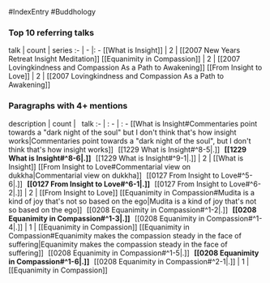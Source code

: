 #IndexEntry #Buddhology

### Top 10 referring talks
talk | count | series
:- | - |: -
[[What is Insight]] | 2 | [[2007 New Years Retreat Insight Meditation]]
[[Equanimity in Compassion]] | 2 | [[2007 Lovingkindness and Compassion As a Path to Awakening]]
[[From Insight to Love]] | 2 | [[2007 Lovingkindness and Compassion As a Path to Awakening]]

### Paragraphs with 4+ mentions
description | count | &nbsp;&nbsp;talk
:- | : - | : -
[[What is Insight#Commentaries point towards a "dark night of the soul" but I don't think that's how insight works\|Commentaries point towards a "dark night of the soul", but I don't think that's how insight works]] &nbsp;&nbsp;[[1229 What is Insight#^8-5\|.]] &nbsp; **[[1229 What is Insight#^8-6\|.]]** &nbsp; [[1229 What is Insight#^9-1\|.]] | 2 | [[What is Insight]]
[[From Insight to Love#Commentarial view on dukkha\|Commentarial view on dukkha]] &nbsp;&nbsp;[[0127 From Insight to Love#^5-6\|.]] &nbsp; **[[0127 From Insight to Love#^6-1\|.]]** &nbsp; [[0127 From Insight to Love#^6-2\|.]] | 2 | [[From Insight to Love]]
[[Equanimity in Compassion#Mudita is a kind of joy that's not so based on the ego\|Mudita is a kind of joy that's not so based on the ego]] &nbsp;&nbsp;[[0208 Equanimity in Compassion#^1-2\|.]] &nbsp; **[[0208 Equanimity in Compassion#^1-3\|.]]** &nbsp; [[0208 Equanimity in Compassion#^1-4\|.]] | 1 | [[Equanimity in Compassion]]
[[Equanimity in Compassion#Equanimity makes the compassion steady in the face of suffering\|Equanimity makes the compassion steady in the face of suffering]] &nbsp;&nbsp;[[0208 Equanimity in Compassion#^1-5\|.]] &nbsp; **[[0208 Equanimity in Compassion#^1-6\|.]]** &nbsp; [[0208 Equanimity in Compassion#^2-1\|.]] | 1 | [[Equanimity in Compassion]]

